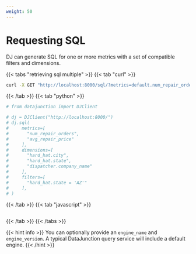 ```yaml
---
weight: 50
---
```


# Requesting SQL

DJ can generate SQL for one or more metrics with a set of compatible 
filters and dimensions.

{{< tabs "retrieving sql multiple" >}}
{{< tab "curl" >}}
```sh
curl -X GET "http://localhost:8000/sql/?metrics=default.num_repair_orders&dimensions=default.dispatcher.dispatcher_id&filters=default.dispatcher.company_name%3D%27RoadsRUs%27"
```
{{< /tab >}}
{{< tab "python" >}}
```py
# from datajunction import DJClient

# dj = DJClient("http://localhost:8000/")
# dj.sql(
#     metrics=[
#       "num_repair_orders",
#       "avg_repair_price"
#     ],
#     dimensions=[
#       "hard_hat.city",
#       "hard_hat.state",
#       "dispatcher.company_name"
#     ],
#     filters=[
#       "hard_hat.state = 'AZ'"
#     ],
# )
```
{{< /tab >}}
{{< tab "javascript" >}}
```js

```
{{< /tab >}}
{{< /tabs >}}

{{< hint info >}}
You can optionally provide an `engine_name` and `engine_version`. A typical DataJunction query service will include a default engine.
{{< /hint >}}